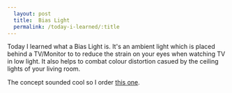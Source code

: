 ```yaml
---
  layout: post
  title:  Bias Light
  permalink: /today-i-learned/:title
---
```


Today I learned what a Bias Light is. It's an ambient light which is placed behind a TV/Monitor to to reduce the strain on your eyes when watching TV in low light. It also helps to combat colour distortion casued by the ceiling lights of your living room.

The concept sounded cool so I order [this one](http://amzn.to/2k1hVrE).

